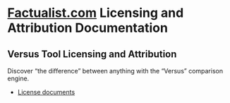 # [Factualist.com](https://www.factualist.com/) Licensing and Attribution Documentation

## Versus Tool Licensing and Attribution

Discover “the difference” between anything with the “Versus” comparison engine.

- [License documents](./versus/README.md)



